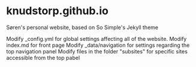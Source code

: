 # knudstorp.github.io
Søren's personal website, based on So Simple's Jekyll theme



Modify _config.yml for global settings affecting all of the website. 
Modify index.md for front page
Modify _data/navigation for settings regarding the top navigation panel
Modify files in the folder "subsites" for specific sites accessible from the top pabel

